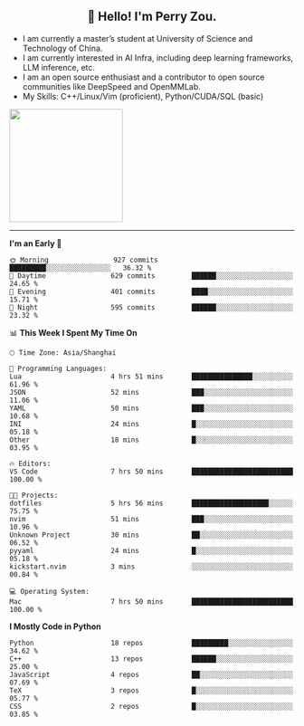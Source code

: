 <h2 align="center">👋 Hello! I'm Perry Zou.</h2>

- I am currently a master’s student at University of Science and Technology of China.
- I am currently interested in AI Infra, including deep learning frameworks, LLM inference, etc.
- I am an open source enthusiast and a contributor to open source communities like DeepSpeed and OpenMMLab.
- My Skills: C++/Linux/Vim (proficient), Python/CUDA/SQL (basic)

<img height=200 align="center" src="https://github-readme-stats.vercel.app/api?username=zonepg" />

-------

<!--START_SECTION:waka-->
**I'm an Early 🐤** 

```text
🌞 Morning                927 commits         █████████░░░░░░░░░░░░░░░░   36.32 % 
🌆 Daytime                629 commits         ██████░░░░░░░░░░░░░░░░░░░   24.65 % 
🌃 Evening                401 commits         ████░░░░░░░░░░░░░░░░░░░░░   15.71 % 
🌙 Night                  595 commits         ██████░░░░░░░░░░░░░░░░░░░   23.32 % 
```


📊 **This Week I Spent My Time On** 

```text
🕑︎ Time Zone: Asia/Shanghai

💬 Programming Languages: 
Lua                      4 hrs 51 mins       ███████████████░░░░░░░░░░   61.96 % 
JSON                     52 mins             ███░░░░░░░░░░░░░░░░░░░░░░   11.06 % 
YAML                     50 mins             ███░░░░░░░░░░░░░░░░░░░░░░   10.68 % 
INI                      24 mins             █░░░░░░░░░░░░░░░░░░░░░░░░   05.18 % 
Other                    18 mins             █░░░░░░░░░░░░░░░░░░░░░░░░   03.95 % 

🔥 Editors: 
VS Code                  7 hrs 50 mins       █████████████████████████   100.00 % 

🐱‍💻 Projects: 
dotfiles                 5 hrs 56 mins       ███████████████████░░░░░░   75.75 % 
nvim                     51 mins             ███░░░░░░░░░░░░░░░░░░░░░░   10.96 % 
Unknown Project          30 mins             ██░░░░░░░░░░░░░░░░░░░░░░░   06.52 % 
pyyaml                   24 mins             █░░░░░░░░░░░░░░░░░░░░░░░░   05.18 % 
kickstart.nvim           3 mins              ░░░░░░░░░░░░░░░░░░░░░░░░░   00.84 % 

💻 Operating System: 
Mac                      7 hrs 50 mins       █████████████████████████   100.00 % 
```

**I Mostly Code in Python** 

```text
Python                   18 repos            █████████░░░░░░░░░░░░░░░░   34.62 % 
C++                      13 repos            ██████░░░░░░░░░░░░░░░░░░░   25.00 % 
JavaScript               4 repos             ██░░░░░░░░░░░░░░░░░░░░░░░   07.69 % 
TeX                      3 repos             █░░░░░░░░░░░░░░░░░░░░░░░░   05.77 % 
CSS                      2 repos             █░░░░░░░░░░░░░░░░░░░░░░░░   03.85 % 
```




<!--END_SECTION:waka-->
